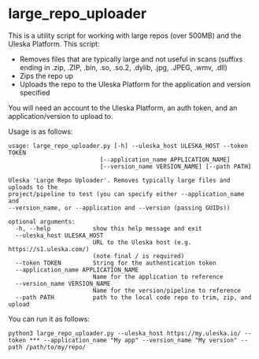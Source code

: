 # large_repo_uploader

This is a utility script for working with large repos (over 500MB) and the Uleska Platform.  This script:

* Removes files that are typically large and not useful in scans (suffixs ending in .zip, .ZIP, .bin, .so, .so.2, .dylib, .jpg, .JPEG, .wmv, .dll)
* Zips the repo up
* Uploads the repo to the Uleska Platform for the application and version specified

You will need an account to the Uleska Platform, an auth token, and an application/version to upload to.

Usage is as follows:

    usage: large_repo_uploader.py [-h] --uleska_host ULESKA_HOST --token TOKEN
                              [--application_name APPLICATION_NAME]
                              [--version_name VERSION_NAME] [--path PATH]

    Uleska 'Large Repo Uploader'. Removes typically large files and uploads to the
    project/pipeline to test (you can specify either --application_name and
    --version_name, or --application and --version (passing GUIDs))

    optional arguments:
      -h, --help            show this help message and exit
      --uleska_host ULESKA_HOST
                            URL to the Uleska host (e.g. https://s1.uleska.com/)
                            (note final / is required)
      --token TOKEN         String for the authentication token
      --application_name APPLICATION_NAME
                            Name for the application to reference
      --version_name VERSION_NAME
                            Name for the version/pipeline to reference
      --path PATH           path to the local code repo to trim, zip, and upload

You can run it as follows:
    
    python3 large_repo_uploader.py --uleska_host https://my.uleska.io/ --token *** --application_name "My app" --version_name "My version" --path /path/to/my/repo/

